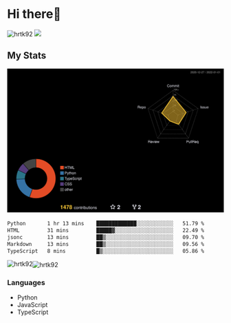 # Hi there👋

<p align="left">
<img src="https://komarev.com/ghpvc/?username=hrtk92&label=Profile%20views&color=0e75b6&style=flat" alt="hrtk92">
<img src="https://img.shields.io/badge/discord-%E3%81%AF%E3%82%89%E3%81%9F%E3%81%8F%233270-blue?style=flat-square&logo=discord">
</p>

## My Stats

<img src="./profile-3d-contrib/profile-night-rainbow.svg">

<!--START_SECTION:waka-->
```text
Python       1 hr 13 mins    █████████████░░░░░░░░░░░░   51.79 % 
HTML         31 mins         █████▓░░░░░░░░░░░░░░░░░░░   22.49 % 
jsonc        13 mins         ██▒░░░░░░░░░░░░░░░░░░░░░░   09.70 % 
Markdown     13 mins         ██▒░░░░░░░░░░░░░░░░░░░░░░   09.56 % 
TypeScript   8 mins          █▒░░░░░░░░░░░░░░░░░░░░░░░   05.86 % 
```
<!--END_SECTION:waka-->
<p><img align="left" src="https://github-readme-stats.vercel.app/api/top-langs?username=hrtk92&show_icons=true&theme=dark&locale=en&layout=compact" alt="hrtk92">

<img align="center" src="https://github-readme-stats.vercel.app/api?username=hrtk92&show_icons=true&theme=tokyonight&locale=en" alt="hrtk92"></p>

### Languages

- Python
- JavaScript
- TypeScript
